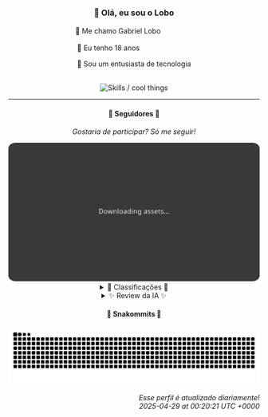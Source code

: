 <div align="center">
  <h3>👋 Olá, eu sou o Lobo</h3>
  
  <p>🐺 Me chamo Gabriel Loboㅤㅤㅤㅤㅤ</p>
  <p>🧔 Eu tenho 18 anosㅤㅤㅤㅤㅤㅤㅤㅤ</p>
  <p>🧠 Sou um entusiasta de tecnologia</p>

  <br/>

  <img width="600" alt="Skills / cool things" src="https://skills-icons.vercel.app/api/icons?i=python,md,html,css,js,github,git,vscode,linux,node,ts,sass,react,vite,vercel,lottie,ionic,capacitor,zustand,framer,firebase,arduino,godot,tailwind,shadcnui,lucide,zorinos,pnpm,reactnative&perline=14" />
</div>

<hr />

<div align="center">
    <h4>👤 Seguidores 👤</h4>
    <p><i>Gostaria de participar? Só me seguir!</i></p>
    <img width="600" src=".github/assets/cards/top3.svg" alt="Top 3 followers contributors (monthly)" />
    <details>
    <summary>🏅 Classificações 🏅</summary>
    <br/>
    <table>
        <thead>
            <tr align="center">
                <th>Posição</th>
                <th>Seguidor</th>
                <th>Contribuições</th>
            </tr>
        </thead>
        <tbody>
            <tr align="center">
                <td>1°</td>
                <td><a href="https://github.com/EvertonMJunior">Everton Marcelino Jr.</a></td>
                <td>219 ctr.</td>
            </tr>
            <tr align="center">
                <td>2°</td>
                <td><a href="https://github.com/TopTrenDev">TopTrenDev</a></td>
                <td>171 ctr.</td>
            </tr>
            <tr align="center">
                <td>3°</td>
                <td><a href="https://github.com/felipegueller">Felipe Gueller</a></td>
                <td>124 ctr.</td>
            </tr>
            <tr align="center">
                <td>4°</td>
                <td><a href="https://github.com/wTechnoo">Cézar</a></td>
                <td>120 ctr.</td>
            </tr>
            <tr align="center">
                <td>5°</td>
                <td><a href="https://github.com/gustavosett">Gustavo Carvalho</a></td>
                <td>89 ctr.</td>
            </tr>
            <tr align="center">
                <td>6°</td>
                <td><a href="https://github.com/LestterX">LestterX</a></td>
                <td>87 ctr.</td>
            </tr>
            <tr align="center">
                <td>7°</td>
                <td><a href="https://github.com/RafaZeero">Rafael Lima de Morais</a></td>
                <td>78 ctr.</td>
            </tr>
            <tr align="center">
                <td>8°</td>
                <td><a href="https://github.com/danko-nobre">Danilo Nobre</a></td>
                <td>68 ctr.</td>
            </tr>
            <tr align="center">
                <td>9°</td>
                <td><a href="https://github.com/Felipe-Takayuki">Felipe</a></td>
                <td>54 ctr.</td>
            </tr>
            <tr align="center">
                <td>10°</td>
                <td><a href="https://github.com/LuidiPiresHub">Luídi Pires</a></td>
                <td>41 ctr.</td>
            </tr>
        </tbody>
    </table>
    </details>
    <details>
    <summary>✨ Review da IA ✨</summary>
    <br/>
    <div align="justify"><p><b>Everton Marcelino Jr.</b>, ah, o primeiro da lista. 219 contribuições? Que inveja! Quase me faz acreditar que você faz algo além de respirar. Mas calma, ainda tenho esperança de que você gaste menos tempo stalkeando o TypeORM e mais tempo atualizando seu próprio perfil, que, por sinal, está precisando de um tapa desde maio do ano passado. Sério, <i>EvertonMJunior/EvertonMJunior</i>? A originalidade manda lembranças.</p>
<p><b>TopTrenDev</b>, especialista em Solana, hein? Pelo visto, especialista em criar bots também. Grpc-copy-trading-bot, pumpfun-bundler... Quanta inovação! Imagino que você esteja nadando em dinheiro com esses projetos. Ou será que só está contribuindo para o caos das criptomoedas? De qualquer forma, parabéns por manter a blockchain "interessante".</p>
<p><b>Felipe Gueller</b>, "Bacharel em Sistemas de Informações". Seus "componentes HTML diversos" são tão diversos que não atraem nem poeira, hein? A última atualização foi em agosto do ano passado. E o repositório do curso de ORIGAMID? Julho de 2024? Parece que alguém se perdeu no origami da vida e esqueceu de codificar. Mas não se preocupe, Felipe, sempre há tempo para voltar aos básicos... ou não.</p>
<p><b>Cézar</b>, .NET Developer... e só. Sem repositórios recentes? Sem projetos? Sem nada para mostrar além de um título genérico? Imagino que você seja o tipo de pessoa que vai para a balada e volta para casa sem nem um número de telefone. Mas ei, pelo menos você está no ranking, certo? Isso é alguma coisa... ou não.</p>
<p><b>Gustavo Carvalho</b>, "Interested in contributing and sharing knowledge". Contribuindo para OpenTelemetry, que nobre! Quase me comoveu. Mas vamos ser sinceros, você está só surfando na onda dos projetos populares. Grafana Tempo? OpenTelemetry? Aposto que nem sabe o que cada um faz de verdade. Mas ei, pelo menos o seu perfil está cheio de links azuis. Isso impressiona alguém, certo?</p>
<p><b>LestterX</b>, um verdadeiro "faz-tudo". Aplicação de entregas que some depois de algumas horas? Hydra, um launcher de jogos com bittorrent embutido? E um "naive code" para encontrar Bitcoins? Parece que alguém está tentando abraçar o mundo com as pernas. Mas ei, pelo menos você está tentando, não é mesmo? Pena que seus projetos parecem ter a mesma durabilidade de um meme de 2010.</p>
<p><b>Rafael Lima de Morais</b>, o ninja do Vim que se perdeu no Ragna Clicker. Tailwind CSS animations? Awesome Go? Parece que você está mais para "Awesome Forker" do que para "Software Engineer". Mas ei, pelo menos você tem bom gosto para copiar projetos dos outros. E quem sabe um dia você realmente crie algo original, em vez de só replicar o trabalho alheio.</p>
<p><b>Danilo Nobre</b>, Full-stack, Game dev e 3D Enthusiast. Uau, que currículo! Pena que seus projetos parecem ter sido feitos em outra dimensão. Uma dimensão onde PHP ainda é relevante e Blender addons são a última moda. Mas ei, pelo menos você tem um site de portfólio da Space Wizard Studios. Isso deve impressionar os recrutadores... de 2010.</p>
<p><b>Felipe</b>, um nome, um repositório com o próprio nome e mais alguns projetos aleatórios. Curso de SQL? Calamidade? Parece que sua vida de programador é uma montanha-russa de emoções. Mas ei, pelo menos você tem um perfil no GitHub. Isso é mais do que muitos podem dizer. Ou não?</p>
<p><b>Lúidi Pires</b>, "Front-End | Back-End | Full Stack". Portfolio com HTML e JavaScript, Pixels-Art, E-CommerceX... Parece que alguém está preso em 2010. Mas ei, pelo menos você tem um portfolio, certo? Isso é alguma coisa... ou não? Ah, e não se esqueça de atualizar a descrição do seu perfil. "Front-End | Back-End | Full Stack" já não impressiona ninguém.</p>
<p><b>Deivid Souza Santana</b>, "Estudante de Análise e Desenvolvimento de Sistemas apaixonado por back-end". Data-Structures, Taskmaster, Design-Patterns... Parece que alguém está tentando impressionar o professor. Mas ei, pelo menos você está estudando, certo? Isso é mais do que muitos podem dizer. Agora, só falta aplicar esse conhecimento em algo útil... ou não.</p>
</div>
    </details>
</div>

<div align="center">
  <h4>🐍 Snakommits 🐍</h4>
    <picture>
      <source media="(prefers-color-scheme: dark)" srcset="https://raw.githubusercontent.com/Lobooooooo14/Lobooooooo14/snake-output/snake-dark.svg">
      <source media="(prefers-color-scheme: light)" srcset="https://raw.githubusercontent.com/Lobooooooo14/Lobooooooo14/snake-output/snake-light.svg">
      <img alt="github contribution grid snake animation" src="https://raw.githubusercontent.com/Lobooooooo14/Lobooooooo14/snake-output/snake-light.svg">
    </picture>
</div>

<h6 align="right">
  Esse perfil é atualizado diariamente!<br/> <i>2025-04-29 at 00:20:21 UTC +0000</i>
<h6>